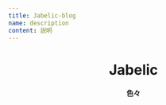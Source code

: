 ```yaml
---
title: Jabelic-blog
name: description
content: 説明
---
```


<div align="center">
<h1>Jabelic</h1>
<h4>色々</h4>
</div>

<PostList/>
